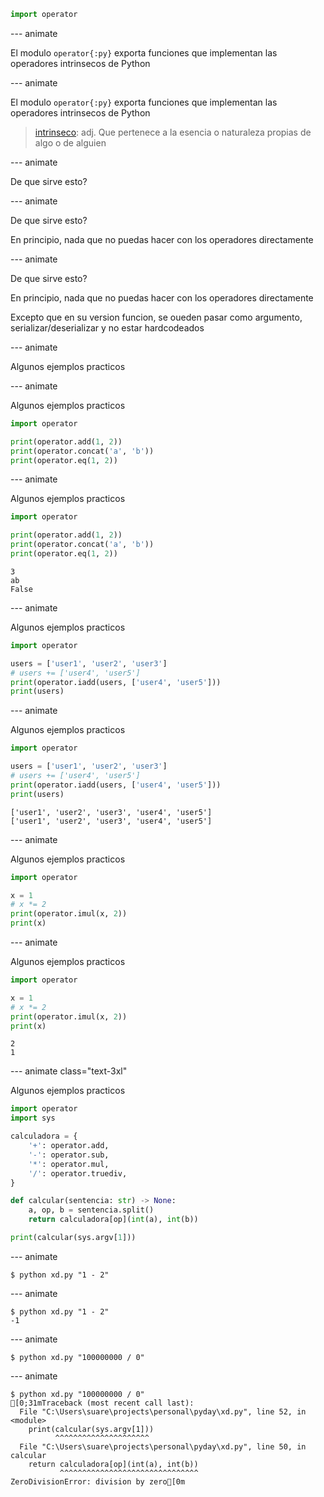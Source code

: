 ```py
import operator
```

--- animate

El modulo `operator{:py}` exporta funciones que implementan las operadores intrinsecos de Python

--- animate

El modulo `operator{:py}` exporta funciones que implementan las operadores intrinsecos de Python

> [intrinseco](https://www.rae.es/diccionario-estudiante/intr%C3%ADnseco): adj. Que pertenece a la esencia o naturaleza propias de algo o de alguien

--- animate

De que sirve esto?

--- animate

De que sirve esto?

En principio, nada que no puedas hacer con los operadores directamente

--- animate

De que sirve esto?

En principio, nada que no puedas hacer con los operadores directamente

Excepto que en su version funcion, se oueden pasar como argumento, serializar/deserializar y no estar hardcodeados

--- animate

Algunos ejemplos practicos

--- animate

Algunos ejemplos practicos

```py
import operator

print(operator.add(1, 2))
print(operator.concat('a', 'b'))
print(operator.eq(1, 2))
```

--- animate

Algunos ejemplos practicos

```py
import operator

print(operator.add(1, 2))
print(operator.concat('a', 'b'))
print(operator.eq(1, 2))
```

```plain
3
ab
False
```

--- animate

Algunos ejemplos practicos

```py
import operator

users = ['user1', 'user2', 'user3']
# users += ['user4', 'user5']
print(operator.iadd(users, ['user4', 'user5']))
print(users)
```

--- animate

Algunos ejemplos practicos

```py
import operator

users = ['user1', 'user2', 'user3']
# users += ['user4', 'user5']
print(operator.iadd(users, ['user4', 'user5']))
print(users)
```

```plain
['user1', 'user2', 'user3', 'user4', 'user5']
['user1', 'user2', 'user3', 'user4', 'user5']
```

--- animate

Algunos ejemplos practicos

```py
import operator

x = 1
# x *= 2
print(operator.imul(x, 2))
print(x)
```

--- animate

Algunos ejemplos practicos

```py
import operator

x = 1
# x *= 2
print(operator.imul(x, 2))
print(x)
```

```plain
2
1
```

--- animate class="text-3xl"

Algunos ejemplos practicos

```py
import operator
import sys

calculadora = {
    '+': operator.add,
    '-': operator.sub,
    '*': operator.mul,
    '/': operator.truediv,
}

def calcular(sentencia: str) -> None:
    a, op, b = sentencia.split()
    return calculadora[op](int(a), int(b))

print(calcular(sys.argv[1]))
```

--- animate

```ansi data-id="1"
$ python xd.py "1 - 2"
```

--- animate

```ansi data-id="1"
$ python xd.py "1 - 2"
-1
```

--- animate

```ansi data-id="2"
$ python xd.py "100000000 / 0"
```

--- animate

```ansi data-id="2"
$ python xd.py "100000000 / 0"
[0;31mTraceback (most recent call last):
  File "C:\Users\suare\projects\personal\pyday\xd.py", line 52, in <module>
    print(calcular(sys.argv[1]))
          ^^^^^^^^^^^^^^^^^^^^^
  File "C:\Users\suare\projects\personal\pyday\xd.py", line 50, in calcular
    return calculadora[op](int(a), int(b))
           ^^^^^^^^^^^^^^^^^^^^^^^^^^^^^^^
ZeroDivisionError: division by zero[0m
```
